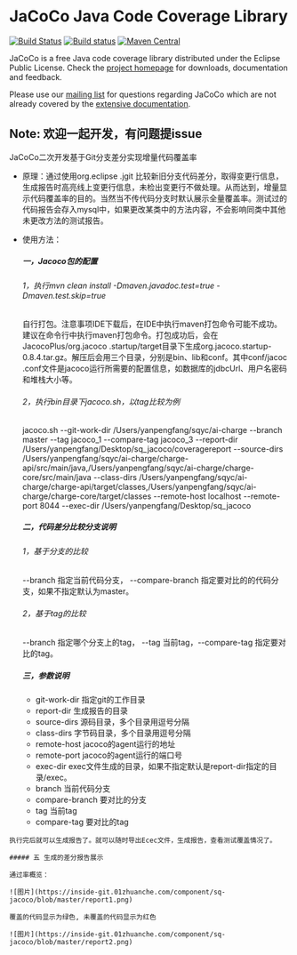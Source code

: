 JaCoCo Java Code Coverage Library
=================================

[![Build Status](https://travis-ci.org/jacoco/jacoco.svg?branch=master)](https://travis-ci.org/jacoco/jacoco)
[![Build status](https://ci.appveyor.com/api/projects/status/g28egytv4tb898d7/branch/master?svg=true)](https://ci.appveyor.com/project/JaCoCo/jacoco/branch/master)
[![Maven Central](https://img.shields.io/maven-central/v/org.jacoco/jacoco.svg)](http://search.maven.org/#search|ga|1|g%3Aorg.jacoco)

JaCoCo is a free Java code coverage library distributed under the Eclipse Public
License. Check the [project homepage](http://www.jacoco.org/jacoco)
for downloads, documentation and feedback.

Please use our [mailing list](https://groups.google.com/forum/?fromgroups=#!forum/jacoco)
for questions regarding JaCoCo which are not already covered by the
[extensive documentation](http://www.jacoco.org/jacoco/trunk/doc/).

Note: 欢迎一起开发，有问题提issue
-------------------------------------------------------------------------

JaCoCo二次开发基于Git分支差分实现增量代码覆盖率

- 原理：通过使用org.eclipse
.jgit
比较新旧分支代码差分，取得变更行信息，生成报告时高亮线上变更行信息，未检出变更行不做处理。从而达到，增量显示代码覆盖率的目的。当然当不传代码分支时默认展示全量覆盖率。测试过的代码报告会存入mysql中，如果更改某类中的方法内容，不会影响同类中其他未更改方法的测试报告。

- 使用方法：

  ##### 一，Jacoco包的配置

  ###### 1，执行mvn clean install -Dmaven.javadoc.test=true -Dmaven.test.skip=true
  自行打包。注意事项IDE下载后，在IDE中执行maven打包命令可能不成功。建议在命令行中执行maven打包命令。打包成功后，会在 JacocoPlus/org.jacoco
  .startup/target目录下生成org.jacoco.startup-0.8.4.tar.gz。解压后会用三个目录，分别是bin、lib和conf。其中conf/jacoc
  .conf文件是jacoco运行所需要的配置信息，如数据库的jdbcUrl、用户名密码和堆栈大小等。
  
  ###### 2，执行bin目录下jacoco.sh，以tag比较为例
   jacoco.sh --git-work-dir /Users/yanpengfang/sqyc/ai-charge --branch master --tag jacoco_1 
   --compare-tag jacoco_3 --report-dir /Users/yanpengfang/Desktop/sq_jacoco/coveragereport --source-dirs /Users/yanpengfang/sqyc/ai-charge/charge-api/src/main/java,/Users/yanpengfang/sqyc/ai-charge/charge-core/src/main/java --class-dirs /Users/yanpengfang/sqyc/ai-charge/charge-api/target/classes,/Users/yanpengfang/sqyc/ai-charge/charge-core/target/classes --remote-host localhost --remote-port 8044 --exec-dir /Users/yanpengfang/Desktop/sq_jacoco

  #####  二，代码差分比较分支说明
   ###### 1，基于分支的比较
   --branch 指定当前代码分支， --compare-branch 指定要对比的的代码分支，如果不指定默认为master。
   ###### 2，基于tag的比较
   --branch 指定哪个分支上的tag， --tag 当前tag，--compare-tag 指定要对比的tag。
  ##### 三，参数说明
  * git-work-dir 指定git的工作目录
  * report-dir 生成报告的目录
  * source-dirs 源码目录，多个目录用逗号分隔
  * class-dirs 字节码目录，多个目录用逗号分隔
  * remote-host jacoco的agent运行的地址
  * remote-port jacoco的agent运行的端口号
  * exec-dir exec文件生成的目录，如果不指定默认是report-dir指定的目录/exec。
  * branch 当前代码分支
  * compare-branch 要对比的分支
  * tag 当前tag
  * compare-tag 要对比的tag


```
执行完后就可以生成报告了。就可以随时导出Ecec文件，生成报告，查看测试覆盖情况了。

##### 五 生成的差分报告展示

通过率概览：

![图片](https://inside-git.01zhuanche.com/component/sq-jacoco/blob/master/report1.png)

覆盖的代码显示为绿色, 未覆盖的代码显示为红色

![图片](https://inside-git.01zhuanche.com/component/sq-jacoco/blob/master/report2.png)
